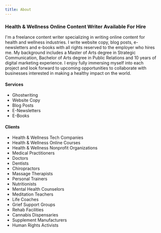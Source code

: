 ```yaml
---
title: About
---
```

### Health & Wellness Online Content Writer Available For Hire

I'm a freelance content writer specializing in writing online content for health and wellness industries. I write website copy, blog posts, e-newsletters and e-books with all rights reserved to the employer who hires me. My background includes a Master of Arts degree in Strategic Communication, Bachelor of Arts degree in Public Relations and 10 years of digital marketing experience. I enjoy fully immersing myself into each project and look forward to upcoming opportunities to collaborate with businesses interested in making a healthy impact on the world.

#### Services

* Ghostwriting
* Website Copy
* Blog Posts
* E-Newsletters
* E-Books

#### Clients

* Health & Wellness Tech Companies
* Health & Wellness Online Courses
* Health & Wellness Nonprofit Organizations
* Medical Practitioners
* Doctors
* Dentists
* Chiropractors 
* Massage Therapists
* Personal Trainers
* Nutritionists
* Mental Health Counselors
* Meditation Teachers
* Life Coaches
* Grief Support Groups
* Rehab Facilities
* Cannabis Dispensaries
* Supplement Manufacturers 
* Human Rights Activists